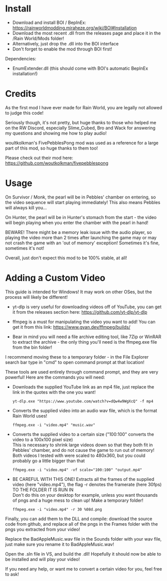 # Install
- Download and install BOI / BepInEx: https://rainworldmodding.miraheze.org/wiki/BOI#Installation
- Download the most recent .dll from the releases page and place it in the /Rain World/Mods folder!
- Alternatively, just drop the .dll into the BOI interface
- Don't forget to enable the mod through BOI first!

Dependencies:
- EnumExtender.dll (this should come with BOI's automatic BepInEx installation!)

# Credits
As the first mod I have ever made for Rain World, you are legally not allowed to judge this code!

Seriously though, it's not pretty, but huge thanks to those who helped me on the RW Discord, especially Slime_Cubed, Bro and Wack for answering my questions and showing me how to play audio!

woultkolkman's FivePebblesPong mod was used as a reference for a large part of this mod, so huge thanks to them too!

Please check out their mod here: https://github.com/woutkolkman/fivepebblespong

# Usage
On Survivor / Monk, the pearl will be in Pebbles' chamber on entering, so the video sequence will start playing immediately!
This also means Pebbles will always kill you... 

On Hunter, the pearl will be in Hunter's stomach from the start - the video will begin playing when you enter the chamber with the pearl in hand!

BEWARE! There might be a memory leak issue with the audio player, so playing the video more than 2 times after launching the game may or may not crash the game with an 'out of memory' exception! Sometimes it's fine, sometimes it's not!

Overall, just don't expect this mod to be 100% stable, at all!

# Adding a Custom Video

This guide is intended for Windows! It may work on other OSes, but the process will likely be different!

- yt-dlp is very useful for downloading videos off of YouTube, you can get it from the releases section here: https://github.com/yt-dlp/yt-dlp

- ffmpeg is a must for manipulating the video you want to add! You can get it from this link: https://www.gyan.dev/ffmpeg/builds/

- Bear in mind you will need a file archive editing tool, like 7Zip or WinRAR to extract the archive - the only thing you'll need is the ffmpeg.exe file from the bin folder! 

I recommend moving these to a temporary folder - in the File Explorer search bar type in "cmd" to open command prompt at that location!

These tools are used entirely through command prompt, and they are very powerful! Here are the commands you will need:

- Downloads the supplied YouTube link as an mp4 file, just replace the link in the quotes with the one you want!

  `yt-dlp.exe "https://www.youtube.com/watch?v=dQw4w9WgXcQ" -f mp4`

- Converts the supplied video into an audio wav file, which is the format Rain World uses!  

  `ffmpeg.exe -i "video.mp4" "music.wav"`

- Converts the supplied video to a certain size ("100:100" converts the video to a 100x100 pixel size)  
This is necessary to shrink large videos down so that they both fit in Pebbles' chamber, and do not cause the game to run out of memory!  
Both videos I tested with were scaled to 480x360, but you could probably go a little bigger than that  

  `ffmpeg.exe -i "video.mp4" -vf scale="100:100" "output.mp4"`

- BE CAREFUL WITH THIS ONE! Extracts all the frames of the supplied video (here "video.mp4"), the flag -r denotes the framerate (here 30fps) TO THE FOLDER IT IS RUN IN  
Don't do this on your desktop for example, unless you want thousands of pngs and a huge mess to clean up! Make a temporary folder!  

  `ffmpeg.exe -i "video.mp4" -r 30 %08d.png`

Finally, you can add them to the DLL and compile: download the source code from github, and replace all of the pngs in the Frames folder with the pngs you extracted from your video!

Replace the BadAppleMusic.wav file in the Sounds folder with your wav file, just make sure you rename it to BadAppleMusic.wav!

Open the .sln file in VS, and build the .dll! Hopefully it should now be able to be installed and will play your video!

If you need any help, or want me to convert a certain video for you, feel free to ask!

